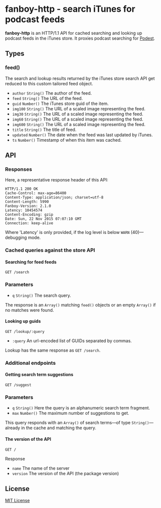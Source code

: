 # fanboy-http - search iTunes for podcast feeds

**fanboy-http** is an HTTP/1.1 API for cached searching and looking up podcast feeds in the iTunes store. It proxies podcast searching for [Podest](https://itunes.apple.com/us/app/podest/id794983364?mt=8).

## Types

### feed()

The search and lookup results returned by the iTunes store search API get reduced to this custom tailored feed object.

- `author` `String()` The author of the feed.
- `feed` `String()` The URL of the feed.
- `guid` `Number()` The iTunes store guid of the item.
- `img100` `String()` The URL of a scaled image representing the feed.
- `img30` `String()` The URL of a scaled image representing the feed.
- `img60` `String()` The URL of a scaled image representing the feed.
- `img600` `String()` The URL of a scaled image representing the feed.
- `title` `String()` The title of feed.
- `updated` `Number()` The date when the feed was last updated by iTunes.
- `ts` `Number()` Timestamp of when this item was cached.

## API

### Responses

Here, a representative response header of this API:

```
HTTP/1.1 200 OK
Cache-Control: max-age=86400
Content-Type: application/json; charset=utf-8
Content-Length: 5990
Fanboy-Version: 2.1.0
Latency: 10454574
Content-Encoding: gzip
Date: Sun, 22 Nov 2015 07:07:10 GMT
Connection: keep-alive
```

Where 'Latency' is only provided, if the log level is below `WARN` (40)—debugging mode.

### Cached queries against the store API

#### Searching for feed feeds

```
GET /search
```

### Parameters

- `q` `String()` The search query.

The response is an `Array()` matching `feed()` objects or an empty `Array()` if no matches were found.

#### Looking up guids

```
GET /lookup/:query
```

- `:query` An url-encoded list of GUIDs separated by commas.

Lookup has the same response as `GET /search`.

### Additional endpoints

#### Getting search term suggestions

```
GET /suggest
```

### Parameters

- `q` `String()` Here the query is an alphanumeric search term fragment.
- `max` `Number()` The maximum number of suggestions to get.

This query responds with an `Array()` of search terms—of type `String()`—already in the cache and matching the query.

#### The version of the API

`GET /`

Response

- `name` The name of the server
- `version` The version of the API (the package version)

## License

[MIT License](https://github.com/michaelnisi/fanboy-http/blob/master/LICENSE)
